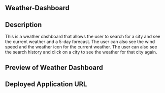 ## Weather-Dashboard

## Description 
This is a weather dashboard that allows the user to search for a city and see the current weather and a 5-day forecast. The user can also see the wind speed and the weather icon for the current weather. The user can also see the search history and click on a city to see the weather for that city again.  

## Preview of Weather Dashboard

## Deployed Application URL



